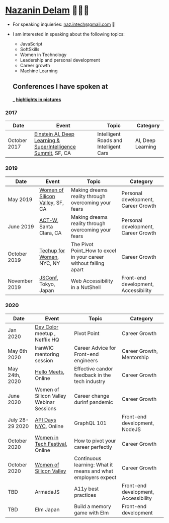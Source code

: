 # [Nazanin Delam](https://www.linkedin.com/in/nazanindelam/) 👩🏻‍💻

- For speaking inquieries: naz.intech@gmail.com 🌱
- I am interested in speaking about the following topics:
  - JavaScript 
  - SoftSkills
  - Women in Technology
  - Leadership and personal development
  - Career growth
  - Machine Learning
  
  ## Conferences I have spoken at 
  #### _ [highlights in pictures](https://www.instagram.com/stories/highlights/18071228101080789/)
  
### 2017
| Date | Event | Topic | Category |
|------|-------|-------|-----------|
|October 2017|[Einstein AI, Deep Learning & SuperIntelligence Summit](http://claridenglobal.com/conference/einsteinai2017/), SF, CA | Intelligent Roads and Intelligent Cars | AI, Deep Learning|
  
### 2019
| Date | Event | Topic | Category |
|------|-------|-------|-----------|
|May 2019 | [ Women of Silicon Valley](https://twitter.com/WinTechSeries/status/1124013435912630272), SF, CA |Making dreams reality through overcoming your fears | Personal development, Career Growth|
| June 2019| [ACT-W](https://act-w.org/), Santa Clara, CA | Making dreams reality through overcoming your fears| Personal development, Career Growth |
| October 2019 | [Techup for Women](https://techupforwomen.com/), NYC, NY | The Pivot Point_How to excel in your career without falling apart | Career Growth|
| November 2019 | [JSConf](https://jsconf.jp/2019/), Tokyo, Japan | Web Accessibility in a NutShell | Front-end development, Accessibility |
  
 ### 2020
| Date | Event | Topic | Category  |
|------|-------|-------|-----------|
| Jan 2020 | [Dev Color](https://www.devcolor.org/) meetup , Netflix HQ | Pivot Point |Career Growth |
| May 6th 2020 | IranWIC mentoring session | Career Advice for Front-end engineers| Career Growth, Mentorship      |
| May 24th, 2020 | [Hello Meets](https://hub.hellomeets.com/events), Online | Effective candor feedback in the tech industry | Career Growth|
| June 2020 | Women of Silicon Valley Webinar Sessions | Career change durinf pandemic | Career Growth |
| July 28-29 2020| [API Days NYC](https://www.apidays.co/newyork), Online| GraphQL 101 | Front-end development, NodeJS |
| October 2020 | [Women in Tech Festival](https://siliconvalleyforum.com/women-in-tech-festival/?gclid=CjwKCAiA3uDwBRBFEiwA1VsajKHNtCZa5vrIyKrGZaTNJTzGzbKYewLxSObEe67N0rt1imw7_VMxmxoCdzAQAvD_BwE), Online | How to pivot your career perfectly | Career Growth |
| October 2020 |  [Women of Silicon Valley](https://www.womenofsiliconvalley.com/) | Continuous learning: What it means and what employers expect | Career Growth |
| TBD | ArmadaJS | A11y best practices | Front-end development, Accessibility |
| TBD | Elm Japan | Build a memory game with Elm | Front-end development |

  
